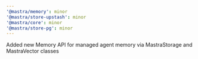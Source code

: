 ```yaml
---
'@mastra/memory': minor
'@mastra/store-upstash': minor
'@mastra/core': minor
'@mastra/store-pg': minor
---
```


Added new Memory API for managed agent memory via MastraStorage and MastraVector classes
